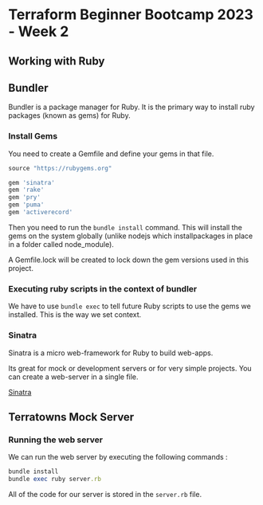 # Terraform Beginner Bootcamp 2023 - Week 2

## Working with Ruby

## Bundler

Bundler is a package manager for Ruby. It is the primary way to install ruby packages (known as gems) for Ruby.

### Install Gems

You need to create a Gemfile and define your gems in that file.

```rb
source "https://rubygems.org"

gem 'sinatra'
gem 'rake'
gem 'pry'
gem 'puma'
gem 'activerecord'
```

Then you need to run the `bundle install` command. This will install the gems on the system globally (unlike nodejs which installpackages in place in a folder called node_module).

A Gemfile.lock will be created to lock down the gem versions used in this project.

### Executing ruby scripts in the context of bundler

We have to use `bundle exec` to tell future Ruby scripts to use the gems we installed. This is the way we set context.

### Sinatra

Sinatra is a micro web-framework for Ruby to build web-apps.

Its great for mock or development servers or for very simple projects. You can create a web-server in a single file.

[Sinatra](https://sinatrarb.com/)

## Terratowns Mock Server

### Running the web server

We can run the web server by executing the following commands :

```rb
bundle install
bundle exec ruby server.rb
```

All of the code for our server is stored in the `server.rb` file.

